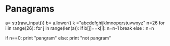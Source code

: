 # Panagrams

a= str(raw_input())
b= a.lower()
k ="abcdefghijklmnopqrstuvwxyz"
n=26
for i in range(26):
    for j in range(len(a)):
        if b[j]==k[i]:
            n=n-1
            break
        else :
            n=n
     
if n==0:
    print "pangram"
else:
    print "not pangram"
